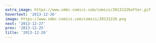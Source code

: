 ```yaml
---
extra_image: https://www.smbc-comics.com/comics/20131226after.gif
hovertext: '2013-12-26'
image: https://www.smbc-comics.com/comics/20131226.png
next: '2013-12-27'
prev: '2013-12-25'
title: '2013-12-26'
---
```

